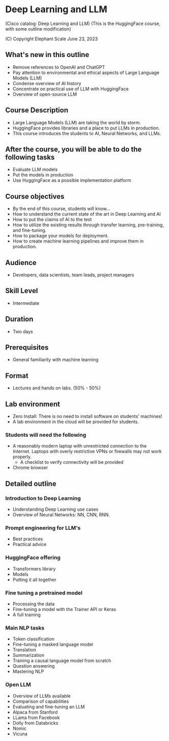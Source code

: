 # Deep Learning and LLM
(Cisco catalog: Deep Learning and LLM)
(This is the HuggingFace course, with some outline modification)

(C) Copyright Elephant Scale
June 23, 2023

## What's new in this outline

* Remove references to OpenAI and ChatGPT
* Pay attention to environmental and ethical aspects of Large Language Models (LLM)
* Condense overview of AI history
* Concentrate on practical use of LLM with HuggingFace
* Overview of open-source LLM

## Course Description

* Large Language Models (LLM) are taking the world by storm.
* HuggingFace provides libraries and a place to put LLMs in production.
* This course introduces the students to AI, Neural Networks, and LLMs. 

## After the course, you will be able to do the following tasks

* Evaluate LLM models
* Put the models in production
* Use HuggingFace as a possible implementation platform

## Course objectives
* By the end of this course, students will know...
* How to understand the current state of the art in Deep Learning and AI
* How to put the claims of AI to the test
* How to utilize the existing results through transfer learning, pre-training, and fine-tuning.
* How to package your models for deployment.
* How to create machine learning pipelines and improve them in production.

## Audience
* Developers, data scientists, team leads, project managers

## Skill Level

* Intermediate

## Duration
* Two days

## Prerequisites
* General familiarity with machine learning


## Format
* Lectures and hands on labs. (50% - 50%)


## Lab environment
* Zero Install: There is no need to install software on students' machines!
* A lab environment in the cloud will be provided for students.

### Students will need the following
* A reasonably modern laptop with unrestricted connection to the Internet. Laptops with overly restrictive VPNs or firewalls may not work properly.
    * A checklist to verify connectivity will be provided
* Chrome browser

## Detailed outline

### Introduction to Deep Learning
- Understanding Deep Learning use cases
- Overview of Neural Networks: NN, CNN, RNN.

### Prompt engineering for LLM's
* Best practices
* Practical advice

### HuggingFace offering

* Transformers library
* Models 
* Putting it all together


### Fine tuning a pretrained model
* Processing the data
* Fine-tuning a model with the Trainer API or Keras
* A full training


### Main NLP tasks
* Token classification
* Fine-tuning a masked language model
* Translation
* Summarization
* Training a causal language model from scratch
* Question answering
* Mastering NLP

### Open LLM
* Overview of LLMs available
* Comparison of capabilities
* Evaluating and fine-tuning an LLM
* Alpaca from Stanford
* LLama from Facebook
* Dolly from Databricks
* Nomic
* Vicuna

```text

```
